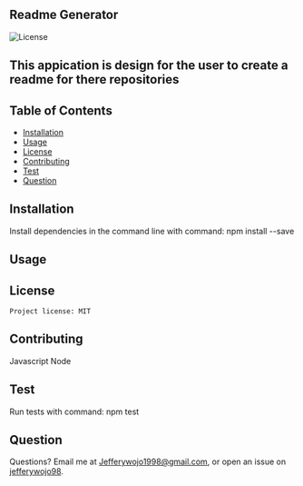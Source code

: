 ## Readme Generator
  ![License](https://img.shields.io/badge/license-MIT-green.svg)
  
  ## This appication is design for the user to create a readme for there repositories
  
  ## Table of Contents
  * [Installation](#installation)
  * [Usage](Usage)
  * [License](#license)
  * [Contributing](#contributing)
  * [Test](#test)
  * [Question](#question)
 
  ## Installation
  Install dependencies in the command line with command: npm install --save
  ## Usage
  ## License
    Project license: MIT
  
  
  ## Contributing
  Javascript Node
 
  ## Test
  Run tests with command: npm test
  
  ## Question
  Questions? Email me at Jefferywojo1998@gmail.com, or open an issue on [jefferywojo98](https://github.com/jefferywojo98). 
  